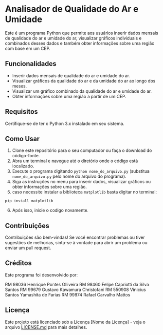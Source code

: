 # Analisador de Qualidade do Ar e Umidade

Este é um programa Python que permite aos usuários inserir dados mensais de qualidade do ar e umidade do ar, visualizar gráficos individuais e combinados desses dados e também obter informações sobre uma região com base em um CEP.

## Funcionalidades

- Inserir dados mensais de qualidade do ar e umidade do ar.
- Visualizar gráficos da qualidade do ar e da umidade do ar ao longo dos meses.
- Visualizar um gráfico combinado da qualidade do ar e umidade do ar.
- Obter informações sobre uma região a partir de um CEP.

## Requisitos

Certifique-se de ter o Python 3.x instalado em seu sistema.

## Como Usar

1. Clone este repositório para o seu computador ou faça o download do código-fonte.
2. Abra um terminal e navegue até o diretório onde o código está localizado.
3. Execute o programa digitando `python nome_do_arquivo.py` (substitua `nome_do_arquivo.py` pelo nome do arquivo do programa).
4. Siga as instruções no menu para inserir dados, visualizar gráficos ou obter informações sobre uma região.
5. caso necessite instalar a biblioteca `matplotlib` basta digitar no terminal:
```bash
pip install matplotlib
````
6. Após isso, inicie o codigo novamente.
   
## Contribuições

Contribuições são bem-vindas! Se você encontrar problemas ou tiver sugestões de melhorias, sinta-se à vontade para abrir um problema ou enviar um pull request.

## Créditos

Este programa foi desenvolvido por:

RM 98036 Henrique Pontes Olliveira
RM 98460 Felipe Capriotti da Silva Santos
RM 99679 Gustavo Kawamura Christofani
RM 550908 Vinicius Santos Yamashita de Farias
RM 99874 Rafael Carvalho Mattos

## Licença

Este projeto está licenciado sob a Licença [Nome da Licença] - veja o arquivo [LICENSE.md](LICENSE.md) para mais detalhes.
